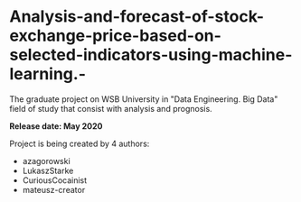 # Analysis-and-forecast-of-stock-exchange-price-based-on-selected-indicators-using-machine-learning.-
The graduate project on WSB University in "Data Engineering. Big Data" field of study that consist with analysis and prognosis.

**Release date: May 2020**

Project is being created by 4 authors:
 - azagorowski
 - LukaszStarke
 - CuriousCocainist
 - mateusz-creator

